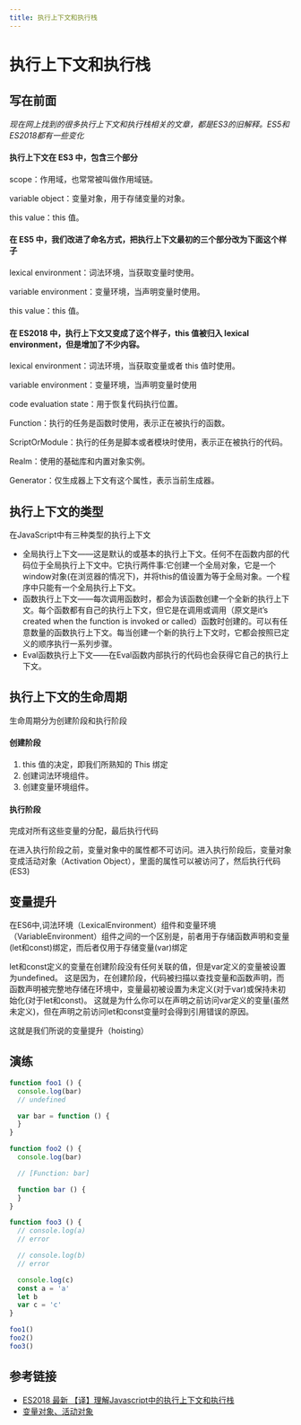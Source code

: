 ```yaml
---
title: 执行上下文和执行栈
---
```


# 执行上下文和执行栈

## 写在前面

_现在网上找到的很多执行上下文和执行栈相关的文章，都是ES3的旧解释。ES5和ES2018都有一些变化_

#### 执行上下文在 ES3 中，包含三个部分

scope：作用域，也常常被叫做作用域链。

variable object：变量对象，用于存储变量的对象。

this value：this 值。

#### 在 ES5 中，我们改进了命名方式，把执行上下文最初的三个部分改为下面这个样子

lexical environment：词法环境，当获取变量时使用。

variable environment：变量环境，当声明变量时使用。

this value：this 值。

#### 在 ES2018 中，执行上下文又变成了这个样子，this 值被归入 lexical environment，但是增加了不少内容。

lexical environment：词法环境，当获取变量或者 this 值时使用。

variable environment：变量环境，当声明变量时使用

code evaluation state：用于恢复代码执行位置。

Function：执行的任务是函数时使用，表示正在被执行的函数。

ScriptOrModule：执行的任务是脚本或者模块时使用，表示正在被执行的代码。

Realm：使用的基础库和内置对象实例。

Generator：仅生成器上下文有这个属性，表示当前生成器。

## 执行上下文的类型

在JavaScript中有三种类型的执行上下文

- 全局执行上下文——这是默认的或基本的执行上下文。任何不在函数内部的代码位于全局执行上下文中。它执行两件事:它创建一个全局对象，它是一个window对象(在浏览器的情况下)，并将this的值设置为等于全局对象。一个程序中只能有一个全局执行上下文。
- 函数执行上下文——每次调用函数时，都会为该函数创建一个全新的执行上下文。每个函数都有自己的执行上下文，但它是在调用或调用（原文是it’s created when the function is invoked or called）函数时创建的。可以有任意数量的函数执行上下文。每当创建一个新的执行上下文时，它都会按照已定义的顺序执行一系列步骤。
- Eval函数执行上下文——在Eval函数内部执行的代码也会获得它自己的执行上下文。

## 执行上下文的生命周期

生命周期分为创建阶段和执行阶段

#### 创建阶段

1. this 值的决定，即我们所熟知的 This 绑定
2. 创建词法环境组件。
3. 创建变量环境组件。

#### 执行阶段

完成对所有这些变量的分配，最后执行代码

在进入执行阶段之前，变量对象中的属性都不可访问。进入执行阶段后，变量对象 变成活动对象（Activation Object），里面的属性可以被访问了，然后执行代码(ES3)

## 变量提升

在ES6中,词法环境（LexicalEnvironment）组件和变量环境（VariableEnvironment）组件之间的一个区别是，前者用于存储函数声明和变量(let和const)绑定，而后者仅用于存储变量(var)绑定

let和const定义的变量在创建阶段没有任何关联的值，但是var定义的变量被设置为undefined。 这是因为，在创建阶段，代码被扫描以查找变量和函数声明，而函数声明被完整地存储在环境中，变量最初被设置为未定义(对于var)或保持未初始化(对于let和const)。 这就是为什么你可以在声明之前访问var定义的变量(虽然未定义)，但在声明之前访问let和const变量时会得到引用错误的原因。

这就是我们所说的变量提升（hoisting）

## 演练

```js
function foo1 () {
  console.log(bar)
  // undefined

  var bar = function () {
  }
}

function foo2 () {
  console.log(bar)

  // [Function: bar]

  function bar () {
  }
}

function foo3 () {
  // console.log(a)
  // error

  // console.log(b)
  // error

  console.log(c)
  const a = 'a'
  let b
  var c = 'c'
}

foo1()
foo2()
foo3()

```

## 参考链接

- [ES2018 最新 【译】理解Javascript中的执行上下文和执行栈](https://juejin.cn/post/7129510217863299102)
- [变量对象、活动对象](https://blog.csdn.net/sonicwater/article/details/112350423)
